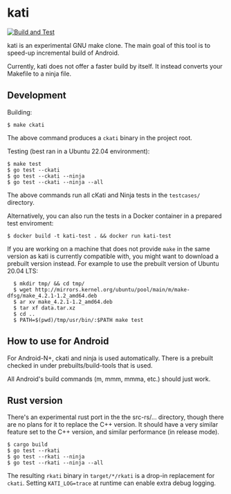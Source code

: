# kati

[![Build and Test](https://github.com/google/kati/workflows/Build%20and%20Test/badge.svg)](https://github.com/google/kati/actions)


kati is an experimental GNU make clone. The main goal of this tool is to
speed-up incremental build of Android.

Currently, kati does not offer a faster build by itself. It instead converts
your Makefile to a ninja file.

## Development

Building:

```
$ make ckati
```

The above command produces a `ckati` binary in the project root.

Testing (best ran in a Ubuntu 22.04 environment):

```
$ make test
$ go test --ckati
$ go test --ckati --ninja
$ go test --ckati --ninja --all
```

The above commands run all cKati and Ninja tests in the `testcases/` directory.

Alternatively, you can also run the tests in a Docker container in a prepared
test enviroment:

```
$ docker build -t kati-test . && docker run kati-test
```

If you are working on a machine that does not provide `make` in the same version
as kati is currently compatible with, you might want to download a prebuilt
version instead. For example to use the prebuilt version of Ubuntu 20.04 LTS:

```
  $ mkdir tmp/ && cd tmp/
  $ wget http://mirrors.kernel.org/ubuntu/pool/main/m/make-dfsg/make_4.2.1-1.2_amd64.deb
  $ ar xv make_4.2.1-1.2_amd64.deb
  $ tar xf data.tar.xz
  $ cd ..
  $ PATH=$(pwd)/tmp/usr/bin/:$PATH make test
```

## How to use for Android

For Android-N+, ckati and ninja is used automatically. There is a prebuilt
checked in under prebuilts/build-tools that is used.

All Android's build commands (m, mmm, mmma, etc.) should just work.

## Rust version

There's an experimental rust port in the the src-rs/... directory, though there
are no plans for it to replace the C++ version. It should have a very similar
feature set to the C++ version, and similar performance (in release mode).

```
$ cargo build
$ go test --rkati
$ go test --rkati --ninja
$ go test --rkati --ninja --all
```

The resulting `rkati` binary in `target/*/rkati` is a drop-in replacement for
`ckati`. Setting `KATI_LOG=trace` at runtime can enable extra debug logging.


